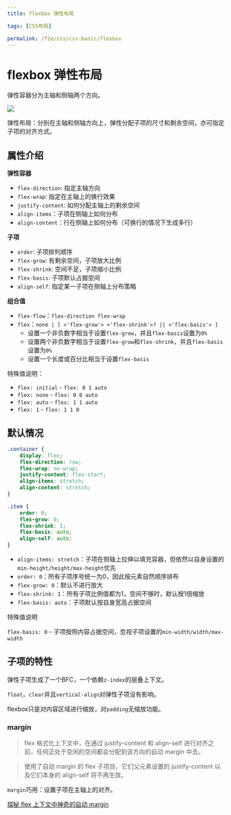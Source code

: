 ```yaml
---
title: flexbox 弹性布局

tags: [CSS布局]

permalink: /f2e/css/css-basic/flexbox
---
```


# flexbox 弹性布局

弹性容器分为主轴和侧轴两个方向。

![](https://css-tricks.com/wp-content/uploads/2018/11/00-basic-terminology.svg)

弹性布局：分别在主轴和侧轴方向上，弹性分配子项的尺寸和剩余空间，亦可指定子项的对齐方式。

## 属性介绍

**弹性容器**

- `flex-direction`: 指定主轴方向
- `flex-wrap`: 指定在主轴上的换行效果
- `justify-content`: 如何分配主轴上的剩余空间
- `align-items`：子项在侧轴上如何分布
- `align-content`：行在侧轴上如何分布（可换行的情况下生成多行）

**子项**

- `order`: 子项排列顺序
- `flex-grow`: 有剩余空间，子项放大比例
- `flex-shrink`: 空间不足，子项缩小比例
- `flex-basis`: 子项默认占据空间
- `align-self`: 指定某一子项在侧轴上分布策略

**组合值**

- `flex-flow`：`flex-direction flex-wrap`
- `flex`：`none | [ <'flex-grow'> <'flex-shrink'>? || <'flex-basis'> ]`
    - 设置一个非负数字相当于设置`flex-grow`，并且`flex-basis`设置为`0%`
    - 设置两个非负数字相当于设置`flex-grow`和`flex-shrink`，并且`flex-basis`设置为`0%`
    - 设置一个长度或百分比相当于设置`flex-basis`

特殊值说明：
- `flex: initial` - `flex: 0 1 auto`
- `flex: none` - `flex: 0 0 auto`
- `flex: auto` - `flex: 1 1 auto`
- `flex: 1` - `flex: 1 1 0`

## 默认情况

``` css
.container {
    display: flex;
    flex-direction: row;
    flex-wrap: no-wrap;
    justify-content: flex-start;
    align-items: stretch;
    align-content: stretch;
}

.item {
    order: 0;
    flex-grow: 0;
    flex-shrink: 1;
    flex-basis: auto;
    align-self: auto;
}
```

- `align-items: stretch`：子项在侧轴上拉伸以填充容器，但依然以自身设置的`min-height/height/max-height`优先
- `order: 0`：所有子项序号统一为0，因此按元素自然顺序排布
- `flex-grow: 0`：默认不进行放大
- `flex-shrink: 1`：所有子项比例值都为1，空间不够时，默认按1倍缩放
- `flex-basis: auto`：子项默认按自身宽高占据空间

特殊值说明

`flex-basis: 0` - 子项按照内容占据空间，忽视子项设置的`min-width/width/max-width`


## 子项的特性

弹性子项生成了一个BFC，一个依赖`z-index`的层叠上下文。

`float`，`clear`并且`vertical-align`对弹性子项没有影响。

flexbox只是对内容区域进行缩放，对`padding`无缩放功能。


### margin

> flex 格式化上下文中，在通过 justify-content 和 align-self 进行对齐之前，任何正处于空闲的空间都会分配到该方向的自动 margin 中去。

> 使用了自动 margin 的 flex 子项目，它们父元素设置的 justify-content 以及它们本身的 align-self 将不再生效。

`margin`巧用：设置子项在主轴上的对齐。

[探秘 flex 上下文中神奇的自动 margin](https://www.cnblogs.com/coco1s/p/10910588.html)